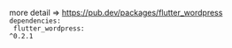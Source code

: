  more detail => https://pub.dev/packages/flutter_wordpress<br/>
<code>dependencies:</code><br/>
<code>  flutter_wordpress: ^0.2.1</code><br/>

